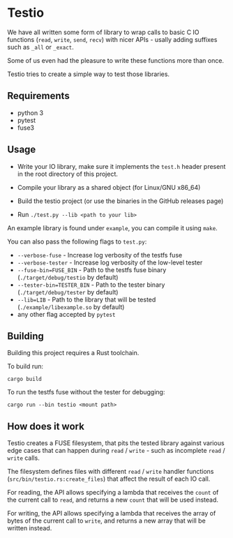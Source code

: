 # Testio

We have all written some form of library to wrap calls to basic C IO functions (`read`, `write`, `send`, `recv`) with nicer APIs - usally adding suffixes such as `_all` or `_exact`.

Some of us even had the pleasure to write these functions more than once.

Testio tries to create a simple way to test those libraries.

## Requirements
* python 3
* pytest
* fuse3

## Usage

* Write your IO library, make sure it implements the `test.h` header present in the root directory of this project.

* Compile your library as a shared object (for Linux/GNU x86_64)

* Build the testio project (or use the binaries in the GitHub releases page)

* Run `./test.py --lib <path to your lib>`

An example library is found under `example`, you can compile it using `make`.

You can also pass the following flags to `test.py`:

* `--verbose-fuse` - Increase log verbosity of the testfs fuse
* `--verbose-tester` - Increase log verbosity of the low-level tester
* `--fuse-bin=FUSE_BIN` - Path to the testfs fuse binary (`./target/debug/testio` by default)
* `--tester-bin=TESTER_BIN` - Path to the tester binary (`./target/debug/tester` by default)
* `--lib=LIB` - Path to the library that will be tested (`./example/libexample.so` by default)
* any other flag accepted by `pytest`

## Building
Building this project requires a Rust toolchain.

To build run:

    cargo build

To run the testfs fuse without the tester for debugging:

    cargo run --bin testio <mount path>

## How does it work

Testio creates a FUSE filesystem, that pits the tested library against various edge cases that can happen
during `read` / `write` - such as incomplete `read` / `write` calls.

The filesystem defines files with different `read` / `write` handler functions (`src/bin/testio.rs:create_files`) that affect the result of each IO call.

For reading, the API allows specifying a lambda that receives the `count` of the current call to `read`, and returns a new `count` that will be used instead.

For writing, the API allows specifying a lambda that receives the array of bytes of the current call to `write`, and returns a new array that will be written instead.